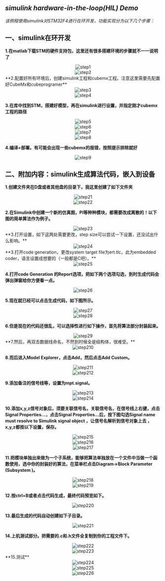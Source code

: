 ## ***simulink hardware-in-the-loop(HIL) Demo***

​	*该例程使用simulink对STM32F4进行在环开发，功能实现分为以下几个步骤：*

## 一、simulink在环开发

**1.在matlab下载STM的硬件支持包，这里还有很多搭建环境的步骤就不一一说明了**

<div align=center>
<img src="./images/step1.png" alt="step1" style="zoom:100%;" />
</div>

<div align=center>
<img src="./images/step2.png" alt="step2" style="zoom:100%;" />
</div>
**2.配置好所有环境后，创建simulink工程和cubemx工程。注意这里需要先配置好CubeMx和cubeprogramer**

<div align=center>
<img src="./images/step3.png" alt="step3" style="zoom:100%;" />
</div>

<div align=center>
<img src="./images/step4.png" alt="step4" style="zoom:100%;" />
</div>

**3.在库中找到STM，搭建好模型，再在simulink进行设置，并指定刚才cubemx工程的路径**

<div align=center>
<img src="./images/step5.png" alt="step5" style="zoom:100%;" />
</div>

<div align=center>
<img src="./images/step6.png" alt="step6" style="zoom:100%;" />
</div>

<div align=center>
<img src="./images/step7.png" alt="step7" style="zoom:100%;" />
</div>

<div align=center>
<img src="./images/step8.png" alt="step8" style="zoom:100%;" />
</div>

**4.编译+部署。有可能会出现一些cubemx的报错，按照提示排除就好**

<div align=center>
<img src="./images/step9.jpg" alt="step9" style="zoom:100%;" />
</div>



## 二、附加内容：simulink生成算法代码，嵌入到设备

**1.创建文件夹在D盘或者其他盘的目录下，我这里创建了如下文件夹**

<div align=center>
<img src="./images/step21.jpg" alt="step21" style="zoom:100%;" />
</div>

<div align=center>
<img src="./images/step22.jpg" alt="step22" style="zoom:100%;" />
</div>

**2.在Simulink中创建一个新的仿真图，PI等种种模块，都需要改成离散的！以下图的简单算法作为例子。**

<div align=center>
<img src="./images/step23.jpg" alt="step23" style="zoom:100%;" />
</div>
**3.打开设置，如下这两处需要更改，step size可以尝试一下设置，还没试出什么影响。**

<div align=center>
<img src="./images/step24.jpg" alt="step24" style="zoom:100%;" />
</div>
**3.打开code generation，更改system target file为ert.tlc，此为embedded coder，语言设置成想要的（一般都是C吧）。**

<div align=center>
<img src="./images/step25.jpg" alt="step25" style="zoom:100%;" />
</div>

**4.打开code Generation 的Report选项，把如下两个选项勾选，到时生成代码会弹出弹窗给你方便看一点。**

<div align=center>
<img src="./images/step26.jpg" alt="step26" style="zoom:100%;" />
</div>

**5.现在就已经可以点击生成代码，如下图所示。**

<div align=center>
<img src="./images/step27.jpg" alt="step27" style="zoom:100%;" />
</div>

<div align=center>
<img src="./images/step28.jpg" alt="step28" style="zoom:100%;" />
</div>

**6.但是现在的代码还很乱，可以选择性进行如下操作，首先将算法部分封装起来。**

<div align=center>
<img src="./images/step29.jpg" alt="step29" style="zoom:100%;" />
</div>
**7.然后，再双击数据线命名，不然到时候全是结构体，很难受。**

<div align=center>
<img src="./images/step210.jpg" alt="step210" style="zoom:100%;" />
</div>

**8.而后进入Model Explorer，点击Add，然后点击Add Custom。**

<div align=center>
<img src="./images/step211.jpg" alt="step211" style="zoom:100%;" />
</div>

<div align=center>
<img src="./images/step212.jpg" alt="step212" style="zoom:100%;" />
</div>

**9.添加备注的信号线等，设置为mpt.signal。**

<div align=center>
<img src="./images/step213.jpg" alt="step213" style="zoom:100%;" />
</div>

<div align=center>
<img src="./images/step214.jpg" alt="step214" style="zoom:100%;" />
</div>

**10.添加x,y,z信号对象后，须要关联信号名，关联信号名，在信号线上右键，点击Signal Properties…，点击Signal Properties…后，按下图勾选Signal name must resolve to Simulink signal object ，让信号名解析到信号对象上去 ，x,y,z都按以下设置，保存。**

<div align=center>
<img src="./images/step215.jpg" alt="step215" style="zoom:100%;" />
</div>

<div align=center>
<img src="./images/step216.jpg" alt="step216" style="zoom:100%;" />
</div>

<div align=center>
<img src="./images/step217.jpg" alt="step217" style="zoom:100%;" />
</div>

**11.把模块单独出来做为一个子系统，能够把算法单独放在一个文件中当做一个函数使用，选中你的封装好的算法，在菜单栏点击Diagram->Block Parameter (Subsystem )。**

<div align=center>
<img src="./images/step218.jpg" alt="step218" style="zoom:100%;" />
</div>

<div align=center>
<img src="./images/step219.jpg" alt="step219" style="zoom:100%;" />
</div>

**12.按ctrl+B或者点击代码生成，最终代码预览如下。**

<div align=center>
<img src="./images/step220.jpg" alt="step220" style="zoom:100%;" />
</div>

**13.最后生成的代码自动创建如下子目录。**

<div align=center>
<img src="./images/step221.jpg" alt="step221" style="zoom:100%;" />
</div>

**14.上机测试部分。把需要的.c和.h文件全复制到你的工程文件下。**

<div align=center>
<img src="./images/step222.jpg" alt="step222" style="zoom:100%;" />
</div>

<div align=center>
<img src="./images/step223.jpg" alt="step223" style="zoom:100%;" />
</div>
**15.测试**

<div align=center>
<img src="./images/step224.jpg" alt="step224" style="zoom:100%;" />
</div>

<div align=center>
<img src="./images/step225.jpg" alt="step225" style="zoom:100%;" />
</div>

<div align=center>
<img src="./images/step226.jpg" alt="step226" style="zoom:100%;" />
</div>
